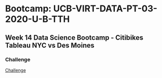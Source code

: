 # Bootcamp: UCB-VIRT-DATA-PT-03-2020-U-B-TTH

## Week 14 Data Science Bootcamp - Citibikes Tableau NYC vs Des Moines

### Challenge
[Challenge](challenge/)

